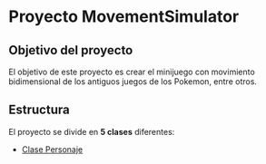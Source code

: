 # Proyecto MovementSimulator

## Objetivo del proyecto
El objetivo de este proyecto es crear el minijuego con movimiento bidimensional de los antiguos juegos de los Pokemon, entre otros.

## Estructura
El proyecto se divide en **5 clases** diferentes:
- [Clase Personaje](./docs/PERSONAJE.md)

